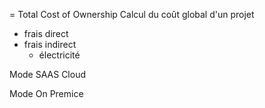 = Total Cost of Ownership
Calcul du coût global d'un projet
- frais direct
- frais indirect
	- électricité

Mode SAAS
Cloud

Mode On Premice

